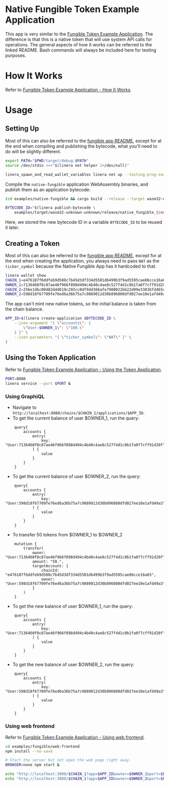 <!-- cargo-rdme start -->

# Native Fungible Token Example Application

This app is very similar to the [Fungible Token Example Application](https://github.com/linera-io/linera-protocol/blob/main/examples/fungible/README.md#fungible-token-example-application). The difference is that this is a native token that will use system API calls for operations.
The general aspects of how it works can be referred to the linked README. Bash commands will always be included here for testing purposes.

# How It Works

Refer to [Fungible Token Example Application - How It Works](https://github.com/linera-io/linera-protocol/blob/main/examples/fungible/README.md#how-it-works).

# Usage

## Setting Up

Most of this can also be referred to the [fungible app README](https://github.com/linera-io/linera-protocol/blob/main/examples/fungible/README.md#setting-up), except for at the end when compiling and publishing the bytecode, what you'll need to do will be slightly different.

```bash
export PATH="$PWD/target/debug:$PATH"
source /dev/stdin <<<"$(linera net helper 2>/dev/null)"

linera_spawn_and_read_wallet_variables linera net up --testing-prng-seed 37
```

Compile the `native-fungible` application WebAssembly binaries, and publish them as an application
bytecode:

```bash
(cd examples/native-fungible && cargo build --release --target wasm32-unknown-unknown)

BYTECODE_ID="$(linera publish-bytecode \
    examples/target/wasm32-unknown-unknown/release/native_fungible_{contract,service}.wasm)"
```

Here, we stored the new bytecode ID in a variable `BYTECODE_ID` to be reused it later.

## Creating a Token

Most of this can also be referred to the [fungible app README](https://github.com/linera-io/linera-protocol/blob/main/examples/fungible/README.md#creating-a-token), except for at the end when creating the application, you always need to pass `NAT` as the `ticker_symbol` because the Native Fungible App has it hardcoded to that.

```bash
linera wallet show
CHAIN_1=e476187f6ddfeb9d588c7b45d3df334d5501d6499b3f9ad5595cae86cce16a65  # default chain for the wallet
OWNER_1=7136460f0c87ae46f966f898d494c4b40c4ae8c527f4d1c0b1fa0f7cff91d20f  # owner of chain 1
CHAIN_2=256e1dbc00482ddd619c293cc0df94d366afe7980022bb22d99e33036fd465dd  # another chain in the wallet
OWNER_2=598d18f67709fe76ed6a36b75a7c9889012d30b896800dfd027ee10e1afd49a3  # owner of chain 2
```

The app can't mint new native tokens, so the initial balance is taken from the chain balance.

```bash
APP_ID=$(linera create-application $BYTECODE_ID \
    --json-argument "{ \"accounts\": {
        \"User:$OWNER_1\": \"100.\"
    } }" \
    --json-parameters "{ \"ticker_symbol\": \"NAT\" }" \
)
```

## Using the Token Application

Refer to [Fungible Token Example Application - Using the Token Application](https://github.com/linera-io/linera-protocol/blob/main/examples/fungible/README.md#using-the-token-application).

```bash
PORT=8080
linera service --port $PORT &
```

### Using GraphiQL

- Navigate to `http://localhost:8080/chains/$CHAIN_1/applications/$APP_ID`.
- To get the current balance of user $OWNER_1, run the query:
```gql,uri=http://localhost:8080/chains/$CHAIN_1/applications/$APP_ID
    query{
        accounts {
            entry(
                key: "User:7136460f0c87ae46f966f898d494c4b40c4ae8c527f4d1c0b1fa0f7cff91d20f"
            ) {
                value
            }
        }
    }
```
- To get the current balance of user $OWNER_2, run the query:
```gql,uri=http://localhost:8080/chains/$CHAIN_1/applications/$APP_ID
    query{
        accounts {
            entry(
                key: "User:598d18f67709fe76ed6a36b75a7c9889012d30b896800dfd027ee10e1afd49a3"
            ) {
                value
            }
        }
    }
```
- To transfer 50 tokens from $OWNER_1 to $OWNER_2
```gql,uri=http://localhost:8080/chains/$CHAIN_1/applications/$APP_ID
    mutation {
        transfer(
            owner: "User:7136460f0c87ae46f966f898d494c4b40c4ae8c527f4d1c0b1fa0f7cff91d20f",
            amount: "50.",
            targetAccount: {
                chainId: "e476187f6ddfeb9d588c7b45d3df334d5501d6499b3f9ad5595cae86cce16a65",
                owner: "User:598d18f67709fe76ed6a36b75a7c9889012d30b896800dfd027ee10e1afd49a3"
            }
        )
    }
```
- To get the new balance of user $OWNER_1, run the query:
```gql,uri=http://localhost:8080/chains/$CHAIN_1/applications/$APP_ID
    query{
        accounts {
            entry(
                key: "User:7136460f0c87ae46f966f898d494c4b40c4ae8c527f4d1c0b1fa0f7cff91d20f"
            ) {
                value
            }
        }
    }
```
- To get the new balance of user $OWNER_2, run the query:
```gql,uri=http://localhost:8080/chains/$CHAIN_1/applications/$APP_ID
    query{
        accounts {
            entry(
                key: "User:598d18f67709fe76ed6a36b75a7c9889012d30b896800dfd027ee10e1afd49a3"
            ) {
                value
            }
        }
    }
```

### Using web frontend

Refer to [Fungible Token Example Application - Using web frontend](https://github.com/linera-io/linera-protocol/blob/main/examples/fungible/README.md#using-web-frontend).

```bash
cd examples/fungible/web-frontend
npm install --no-save

# Start the server but not open the web page right away.
BROWSER=none npm start &
```

```bash
echo "http://localhost:3000/$CHAIN_1?app=$APP_ID&owner=$OWNER_1&port=$PORT"
echo "http://localhost:3000/$CHAIN_1?app=$APP_ID&owner=$OWNER_2&port=$PORT"
```

<!-- cargo-rdme end -->
